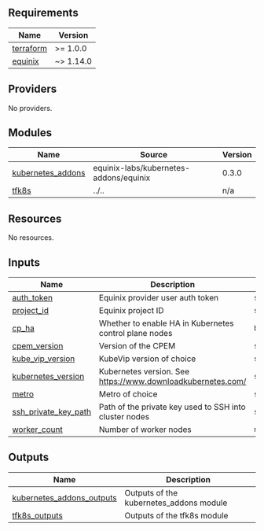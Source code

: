 <!-- BEGIN_TF_DOCS -->
## Requirements

| Name | Version |
|------|---------|
| <a name="requirement_terraform"></a> [terraform](#requirement\_terraform) | >= 1.0.0 |
| <a name="requirement_equinix"></a> [equinix](#requirement\_equinix) | ~> 1.14.0 |

## Providers

No providers.

## Modules

| Name | Source | Version |
|------|--------|---------|
| <a name="module_kubernetes_addons"></a> [kubernetes\_addons](#module\_kubernetes\_addons) | equinix-labs/kubernetes-addons/equinix | 0.3.0 |
| <a name="module_tfk8s"></a> [tfk8s](#module\_tfk8s) | ../.. | n/a |

## Resources

No resources.

## Inputs

| Name | Description | Type | Default | Required |
|------|-------------|------|---------|:--------:|
| <a name="input_auth_token"></a> [auth\_token](#input\_auth\_token) | Equinix provider user auth token | `string` | n/a | yes |
| <a name="input_project_id"></a> [project\_id](#input\_project\_id) | Equinix project ID | `string` | n/a | yes |
| <a name="input_cp_ha"></a> [cp\_ha](#input\_cp\_ha) | Whether to enable HA in Kubernetes control plane nodes | `bool` | `true` | no |
| <a name="input_cpem_version"></a> [cpem\_version](#input\_cpem\_version) | Version of the CPEM | `string` | `"v3.6.2"` | no |
| <a name="input_kube_vip_version"></a> [kube\_vip\_version](#input\_kube\_vip\_version) | KubeVip version of choice | `string` | `"v0.6.2"` | no |
| <a name="input_kubernetes_version"></a> [kubernetes\_version](#input\_kubernetes\_version) | Kubernetes version. See https://www.downloadkubernetes.com/ | `string` | `"v1.27.5"` | no |
| <a name="input_metro"></a> [metro](#input\_metro) | Metro of choice | `string` | `"da"` | no |
| <a name="input_ssh_private_key_path"></a> [ssh\_private\_key\_path](#input\_ssh\_private\_key\_path) | Path of the private key used to SSH into cluster nodes | `string` | `""` | no |
| <a name="input_worker_count"></a> [worker\_count](#input\_worker\_count) | Number of worker nodes | `number` | `1` | no |

## Outputs

| Name | Description |
|------|-------------|
| <a name="output_kubernetes_addons_outputs"></a> [kubernetes\_addons\_outputs](#output\_kubernetes\_addons\_outputs) | Outputs of the kubernetes\_addons module |
| <a name="output_tfk8s_outputs"></a> [tfk8s\_outputs](#output\_tfk8s\_outputs) | Outputs of the tfk8s module |
<!-- END_TF_DOCS -->